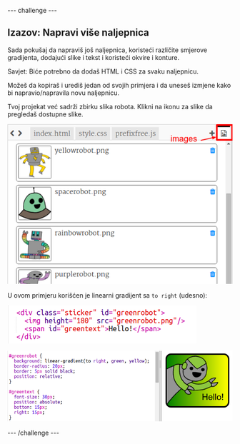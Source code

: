 \--- challenge \---

## Izazov: Napravi više naljepnica

Sada pokušaj da napraviš još naljepnica, koristeći različite smjerove gradijenta, dodajući slike i tekst i koristeći okvire i konture.

Savjet: Biće potrebno da dodaš HTML i CSS za svaku naljepnicu.

Možeš da kopiraš i urediš jedan od svojih primjera i da uneseš izmjene kako bi napravio/napravila novu naljepnicu.

Tvoj projekat već sadrži zbirku slika robota. Klikni na ikonu za slike da pregledaš dostupne slike.

![screenshot](images/stickers-images.png)

U ovom primjeru korišćen je linearni gradijent sa `to right` (udesno):

![screenshot](images/stickers-green-html.png)

![screenshot](images/stickers-green-style.png)

\--- /challenge \---